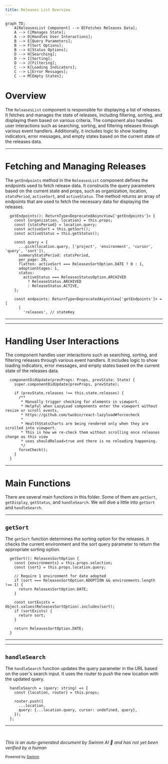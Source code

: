 ```yaml
---
title: Releases List Overview
---
```

```mermaid
graph TD;
    A[ReleasesList Component] --> B[Fetches Releases Data];
    A --> C[Manages State];
    A --> D[Handles User Interactions];
    B --> E[Query Parameters];
    B --> F[Sort Options];
    B --> G[Status Options];
    D --> H[Searching];
    D --> I[Sorting];
    D --> J[Filtering];
    C --> K[Loading Indicators];
    C --> L[Error Messages];
    C --> M[Empty States];
```

# Overview

The <SwmToken path="static/app/views/releases/list/index.tsx" pos="79:2:2" line-data="class ReleasesList extends DeprecatedAsyncView&lt;Props, State&gt; {">`ReleasesList`</SwmToken> component is responsible for displaying a list of releases. It fetches and manages the state of releases, including filtering, sorting, and displaying them based on various criteria. The component also handles user interactions such as searching, sorting, and filtering releases through various event handlers. Additionally, it includes logic to show loading indicators, error messages, and empty states based on the current state of the releases data.

<SwmSnippet path="/static/app/views/releases/list/index.tsx" line="98">

---

# Fetching and Managing Releases

The <SwmToken path="static/app/views/releases/list/index.tsx" pos="98:1:1" line-data="  getEndpoints(): ReturnType&lt;DeprecatedAsyncView[&#39;getEndpoints&#39;]&gt; {">`getEndpoints`</SwmToken> method in the <SwmToken path="static/app/views/releases/list/index.tsx" pos="79:2:2" line-data="class ReleasesList extends DeprecatedAsyncView&lt;Props, State&gt; {">`ReleasesList`</SwmToken> component defines the endpoints used to fetch release data. It constructs the query parameters based on the current state and props, such as organization, location, <SwmToken path="static/app/views/releases/list/index.tsx" pos="100:4:4" line-data="    const {statsPeriod} = location.query;">`statsPeriod`</SwmToken>, <SwmToken path="static/app/views/releases/list/index.tsx" pos="101:3:3" line-data="    const activeSort = this.getSort();">`activeSort`</SwmToken>, and <SwmToken path="static/app/views/releases/list/index.tsx" pos="102:3:3" line-data="    const activeStatus = this.getStatus();">`activeStatus`</SwmToken>. The method returns an array of endpoints that are used to fetch the necessary data for displaying the releases.

```tsx
  getEndpoints(): ReturnType<DeprecatedAsyncView['getEndpoints']> {
    const {organization, location} = this.props;
    const {statsPeriod} = location.query;
    const activeSort = this.getSort();
    const activeStatus = this.getStatus();

    const query = {
      ...pick(location.query, ['project', 'environment', 'cursor', 'query', 'sort']),
      summaryStatsPeriod: statsPeriod,
      per_page: 20,
      flatten: activeSort === ReleasesSortOption.DATE ? 0 : 1,
      adoptionStages: 1,
      status:
        activeStatus === ReleasesStatusOption.ARCHIVED
          ? ReleaseStatus.ARCHIVED
          : ReleaseStatus.ACTIVE,
    };

    const endpoints: ReturnType<DeprecatedAsyncView['getEndpoints']> = [
      [
        'releases', // stateKey
```

---

</SwmSnippet>

<SwmSnippet path="/static/app/views/releases/list/index.tsx" line="127">

---

# Handling User Interactions

The component handles user interactions such as searching, sorting, and filtering releases through various event handlers. It includes logic to show loading indicators, error messages, and empty states based on the current state of the releases data.

```tsx
  componentDidUpdate(prevProps: Props, prevState: State) {
    super.componentDidUpdate(prevProps, prevState);

    if (prevState.releases !== this.state.releases) {
      /**
       * Manually trigger checking for elements in viewport.
       * Helpful when LazyLoad components enter the viewport without resize or scroll events,
       * https://github.com/twobin/react-lazyload#forcecheck
       *
       * HealthStatsCharts are being rendered only when they are scrolled into viewport.
       * This is how we re-check them without scrolling once releases change as this view
       * uses shouldReload=true and there is no reloading happening.
       */
      forceCheck();
    }
  }
```

---

</SwmSnippet>

# Main Functions

There are several main functions in this folder. Some of them are <SwmToken path="static/app/views/releases/list/index.tsx" pos="101:9:9" line-data="    const activeSort = this.getSort();">`getSort`</SwmToken>, <SwmToken path="static/app/views/releases/list/index.tsx" pos="167:1:1" line-data="  getDisplay(): ReleasesDisplayOption {">`getDisplay`</SwmToken>, <SwmToken path="static/app/views/releases/list/index.tsx" pos="102:9:9" line-data="    const activeStatus = this.getStatus();">`getStatus`</SwmToken>, and <SwmToken path="static/app/views/releases/list/index.tsx" pos="213:1:1" line-data="  handleSearch = (query: string) =&gt; {">`handleSearch`</SwmToken>. We will dive a little into <SwmToken path="static/app/views/releases/list/index.tsx" pos="101:9:9" line-data="    const activeSort = this.getSort();">`getSort`</SwmToken> and <SwmToken path="static/app/views/releases/list/index.tsx" pos="213:1:1" line-data="  handleSearch = (query: string) =&gt; {">`handleSearch`</SwmToken>.

<SwmSnippet path="/static/app/views/releases/list/index.tsx" line="150">

---

## <SwmToken path="static/app/views/releases/list/index.tsx" pos="150:1:1" line-data="  getSort(): ReleasesSortOption {">`getSort`</SwmToken>

The <SwmToken path="static/app/views/releases/list/index.tsx" pos="150:1:1" line-data="  getSort(): ReleasesSortOption {">`getSort`</SwmToken> function determines the sorting option for the releases. It checks the current environment and the sort query parameter to return the appropriate sorting option.

```tsx
  getSort(): ReleasesSortOption {
    const {environments} = this.props.selection;
    const {sort} = this.props.location.query;

    // Require 1 environment for date adopted
    if (sort === ReleasesSortOption.ADOPTION && environments.length !== 1) {
      return ReleasesSortOption.DATE;
    }

    const sortExists = Object.values(ReleasesSortOption).includes(sort);
    if (sortExists) {
      return sort;
    }

    return ReleasesSortOption.DATE;
  }
```

---

</SwmSnippet>

<SwmSnippet path="/static/app/views/releases/list/index.tsx" line="213">

---

## <SwmToken path="static/app/views/releases/list/index.tsx" pos="213:1:1" line-data="  handleSearch = (query: string) =&gt; {">`handleSearch`</SwmToken>

The <SwmToken path="static/app/views/releases/list/index.tsx" pos="213:1:1" line-data="  handleSearch = (query: string) =&gt; {">`handleSearch`</SwmToken> function updates the query parameter in the URL based on the user's search input. It uses the router to push the new location with the updated query.

```tsx
  handleSearch = (query: string) => {
    const {location, router} = this.props;

    router.push({
      ...location,
      query: {...location.query, cursor: undefined, query},
    });
  };
```

---

</SwmSnippet>

&nbsp;

*This is an auto-generated document by Swimm AI 🌊 and has not yet been verified by a human*

<SwmMeta version="3.0.0" repo-id="Z2l0aHViJTNBJTNBc2VudHJ5LWRlbW8tMSUzQSUzQVN3aW1tLURlbW8=" repo-name="sentry-demo-1" doc-type="overview"><sup>Powered by [Swimm](/)</sup></SwmMeta>
